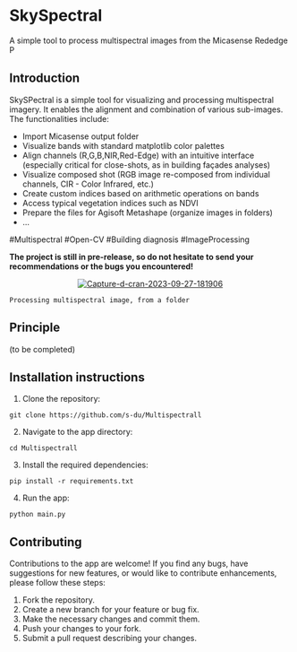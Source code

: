 # SkySpectral
A simple tool to process multispectral images from the Micasense Rededge P

## Introduction
SkySPectral is a simple tool for visualizing and processing multispectral imagery. It enables the alignment and combination of various sub-images.
The functionalities include:
- Import Micasense output folder
- Visualize bands with standard matplotlib color palettes
- Align channels (R,G,B,NIR,Red-Edge) with an intuitive interface (especially critical for close-shots, as in building façades analyses)
- Visualize composed shot (RGB image re-composed from individual channels, CIR - Color Infrared, etc.)
- Create custom indices based on arithmetic operations on bands
- Access typical vegetation indices such as NDVI
- Prepare the files for Agisoft Metashape (organize images in folders)
- ...

\#Multispectral \#Open-CV \#Building diagnosis \#ImageProcessing 

**The project is still in pre-release, so do not hesitate to send your recommendations or the bugs you encountered!**


<p align="center">
    <a href="https://ibb.co/pQkkp0W"><img src="https://i.ibb.co/3vPPHrf/Capture-d-cran-2023-09-27-181906.png" alt="Capture-d-cran-2023-09-27-181906" border="0"></a>
    
    Processing multispectral image, from a folder
</p>


## Principle
(to be completed)


## Installation instructions

1. Clone the repository:
```
git clone https://github.com/s-du/Multispectrall
```

2. Navigate to the app directory:
```
cd Multispectrall
```

3. Install the required dependencies:
```
pip install -r requirements.txt
```

4. Run the app:
```
python main.py
```

## Contributing

Contributions to the app are welcome! If you find any bugs, have suggestions for new features, or would like to contribute enhancements, please follow these steps:

1. Fork the repository.
2. Create a new branch for your feature or bug fix.
3. Make the necessary changes and commit them.
4. Push your changes to your fork.
5. Submit a pull request describing your changes.
